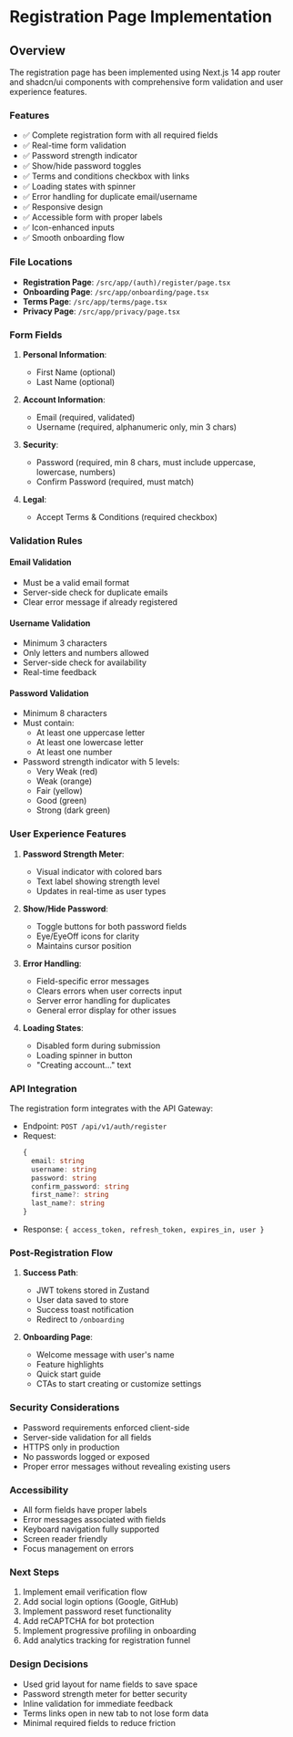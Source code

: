 # Registration Page Implementation

## Overview

The registration page has been implemented using Next.js 14 app router and shadcn/ui components with comprehensive form validation and user experience features.

### Features
- ✅ Complete registration form with all required fields
- ✅ Real-time form validation
- ✅ Password strength indicator
- ✅ Show/hide password toggles
- ✅ Terms and conditions checkbox with links
- ✅ Loading states with spinner
- ✅ Error handling for duplicate email/username
- ✅ Responsive design
- ✅ Accessible form with proper labels
- ✅ Icon-enhanced inputs
- ✅ Smooth onboarding flow

### File Locations
- **Registration Page**: `/src/app/(auth)/register/page.tsx`
- **Onboarding Page**: `/src/app/onboarding/page.tsx`
- **Terms Page**: `/src/app/terms/page.tsx`
- **Privacy Page**: `/src/app/privacy/page.tsx`

### Form Fields

1. **Personal Information**:
   - First Name (optional)
   - Last Name (optional)

2. **Account Information**:
   - Email (required, validated)
   - Username (required, alphanumeric only, min 3 chars)

3. **Security**:
   - Password (required, min 8 chars, must include uppercase, lowercase, numbers)
   - Confirm Password (required, must match)

4. **Legal**:
   - Accept Terms & Conditions (required checkbox)

### Validation Rules

#### Email Validation
- Must be a valid email format
- Server-side check for duplicate emails
- Clear error message if already registered

#### Username Validation
- Minimum 3 characters
- Only letters and numbers allowed
- Server-side check for availability
- Real-time feedback

#### Password Validation
- Minimum 8 characters
- Must contain:
  - At least one uppercase letter
  - At least one lowercase letter
  - At least one number
- Password strength indicator with 5 levels:
  - Very Weak (red)
  - Weak (orange)
  - Fair (yellow)
  - Good (green)
  - Strong (dark green)

### User Experience Features

1. **Password Strength Meter**:
   - Visual indicator with colored bars
   - Text label showing strength level
   - Updates in real-time as user types

2. **Show/Hide Password**:
   - Toggle buttons for both password fields
   - Eye/EyeOff icons for clarity
   - Maintains cursor position

3. **Error Handling**:
   - Field-specific error messages
   - Clears errors when user corrects input
   - Server error handling for duplicates
   - General error display for other issues

4. **Loading States**:
   - Disabled form during submission
   - Loading spinner in button
   - "Creating account..." text

### API Integration

The registration form integrates with the API Gateway:
- Endpoint: `POST /api/v1/auth/register`
- Request: 
  ```typescript
  {
    email: string
    username: string
    password: string
    confirm_password: string
    first_name?: string
    last_name?: string
  }
  ```
- Response: `{ access_token, refresh_token, expires_in, user }`

### Post-Registration Flow

1. **Success Path**:
   - JWT tokens stored in Zustand
   - User data saved to store
   - Success toast notification
   - Redirect to `/onboarding`

2. **Onboarding Page**:
   - Welcome message with user's name
   - Feature highlights
   - Quick start guide
   - CTAs to start creating or customize settings

### Security Considerations
- Password requirements enforced client-side
- Server-side validation for all fields
- HTTPS only in production
- No passwords logged or exposed
- Proper error messages without revealing existing users

### Accessibility
- All form fields have proper labels
- Error messages associated with fields
- Keyboard navigation fully supported
- Screen reader friendly
- Focus management on errors

### Next Steps
1. Implement email verification flow
2. Add social login options (Google, GitHub)
3. Implement password reset functionality
4. Add reCAPTCHA for bot protection
5. Implement progressive profiling in onboarding
6. Add analytics tracking for registration funnel

### Design Decisions
- Used grid layout for name fields to save space
- Password strength meter for better security
- Inline validation for immediate feedback
- Terms links open in new tab to not lose form data
- Minimal required fields to reduce friction